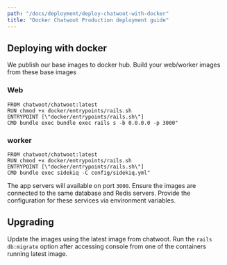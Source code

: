 ```yaml
---
path: "/docs/deployment/deploy-chatwoot-with-docker"
title: "Docker Chatwoot Production deployment guide"
---
```


## Deploying with docker 

We publish our base images to docker hub. Build your web/worker images from these base images

### Web 

```
FROM chatwoot/chatwoot:latest
RUN chmod +x docker/entrypoints/rails.sh
ENTRYPOINT [\"docker/entrypoints/rails.sh\"]
CMD bundle exec bundle exec rails s -b 0.0.0.0 -p 3000"
```

### worker

```
FROM chatwoot/chatwoot:latest
RUN chmod +x docker/entrypoints/rails.sh
ENTRYPOINT [\"docker/entrypoints/rails.sh\"]
CMD bundle exec sidekiq -C config/sidekiq.yml"
```

The app servers will available on port `3000`. Ensure the images are connected to the same database and Redis servers. Provide the configuration for these services via environment variables. 

## Upgrading 

Update the images using the latest image from chatwoot.  Run the `rails db:migrate` option after accessing console from one of the containers running latest image.
